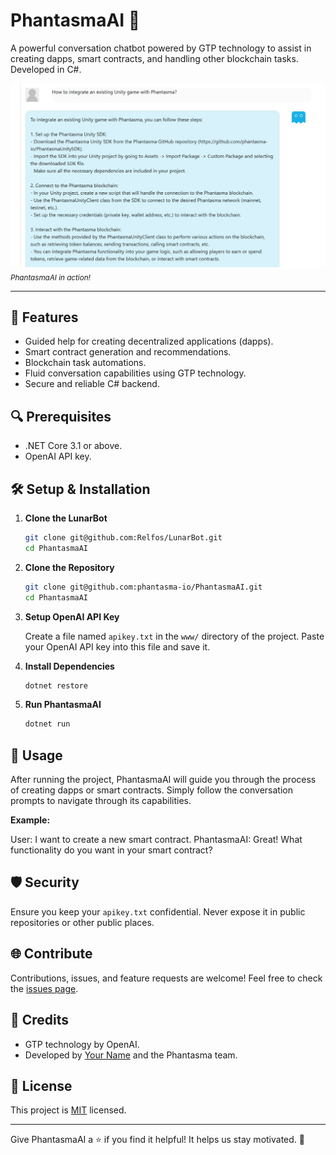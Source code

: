 # PhantasmaAI 🌌
A powerful conversation chatbot powered by GTP technology to assist in creating dapps, smart contracts, and handling other blockchain tasks. Developed in C#.

![Chatbot Demo](demo.jpg) *<sub>PhantasmaAI in action!</sub>*

---

## 🚀 Features

- Guided help for creating decentralized applications (dapps).
- Smart contract generation and recommendations.
- Blockchain task automations.
- Fluid conversation capabilities using GTP technology.
- Secure and reliable C# backend.

## 🔍 Prerequisites

- .NET Core 3.1 or above.
- OpenAI API key.

## 🛠️ Setup & Installation

1. **Clone the LunarBot**

    ```bash
    git clone git@github.com:Relfos/LunarBot.git
    cd PhantasmaAI
    ```

2. **Clone the Repository**

    ```bash
    git clone git@github.com:phantasma-io/PhantasmaAI.git
    cd PhantasmaAI
    ```

3. **Setup OpenAI API Key**

   Create a file named `apikey.txt` in the `www/` directory of the project. Paste your OpenAI API key into this file and save it.

4. **Install Dependencies**

    ```bash
    dotnet restore
    ```

5. **Run PhantasmaAI**

    ```bash
    dotnet run
    ```

## 📖 Usage

After running the project, PhantasmaAI will guide you through the process of creating dapps or smart contracts. Simply follow the conversation prompts to navigate through its capabilities.

**Example:**

User: I want to create a new smart contract.
PhantasmaAI: Great! What functionality do you want in your smart contract?

## 🛡️ Security

Ensure you keep your `apikey.txt` confidential. Never expose it in public repositories or other public places.

## 🌐 Contribute

Contributions, issues, and feature requests are welcome! Feel free to check the [issues page](https://github.com/phantasma-io/PhantasmaAI/issues).

## 🤖 Credits

- GTP technology by OpenAI.
- Developed by [Your Name](https://github.com/relfos) and the Phantasma team.

## 📄 License

This project is [MIT](https://opensource.org/licenses/MIT) licensed.

---

Give PhantasmaAI a ⭐ if you find it helpful! It helps us stay motivated. 🌌
